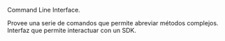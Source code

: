 Command Line Interface.

Provee una serie de comandos que permite abreviar métodos complejos. Interfaz que permite interactuar con un SDK. 
